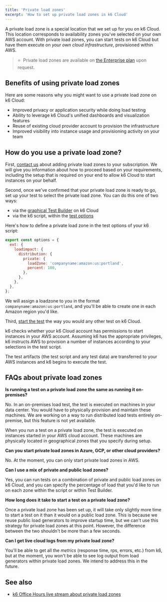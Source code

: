 ```yaml
---
title: 'Private load zones'
excerpt: 'How to set up private load zones in k6 Cloud'
---
```


A private load zone is a special location that we set up for you on k6 Cloud. This location corresponds to availability zones you've selected on your own AWS account. With private load zones, you can start tests on k6 Cloud but have them execute on _your own cloud infrastructure_, provisioned within AWS.

> ⭐️ &nbsp;Private load zones are available on [the Enterprise plan](https://k6.io/pricing/) upon request.

## Benefits of using private load zones

Here are some reasons why you might want to use a private load zone on k6 Cloud:
- Improved privacy or application security while doing load testing
- Ability to leverage k6 Cloud's unified dashboards and visualization features
- Reuse of existing cloud provider account to provision the infrastructure
- Improved visibility into instance usage and provisioning activity on your team

## How do you use a private load zone?

First, [contact us](mailto:support@k6.io) about adding private load zones to your subscription. We will give you information about how to proceed based on your requirements, including the setup that is required on your end to allow k6 Cloud to start instances on your behalf.

Second, once we've confirmed that your private load zone is ready to go, set up your test to select the private load zone. You can do this one of two ways:
- via the [graphical Test Builder](https://k6.io/docs/test-authoring/test-builder) on k6 Cloud
- via the k6 script, within the [test options](https://k6.io/docs/using-k6/options/)

Here's how to define a private load zone in the test options of your k6 script:

```javascript
export const options = {
  ext: {
    loadimpact: {
      distribution: {
        private: {
          loadZone: 'companyname:amazon:us:portland',
          percent: 100,
        },
      },
    },
  },
};
```

We will assign a loadzone to you in the format `companyname:amazon:us:portland`, and you'll be able to create one in each Amazon region you'd like.

Third, [start the test](https://k6.io/docs/cloud/creating-and-running-a-test/test-authoring/#running-a-cloud-test) the way you would any other test on k6 Cloud.

k6 checks whether your k6 Cloud account has permissions to start instances in your AWS account. Assuming k6 has the appropriate privileges, k6 instructs AWS to provision a number of instances according to your selections in the test script.

The test artifacts (the test script and any test data) are transferred to your AWS instances and k6 begins to execute the test.

## FAQs about private load zones

**Is running a test on a private load zone the same as running it on-premises?**

No. In an on-premises load test, the test is executed on machines in your data center. You would have to physically provision and maintain these machines. We are working on a way to run distributed load tests entirely on-premise, but this feature is not yet available.

When you run a test on a private load zone, the test is executed on instances started in your AWS cloud account. These machines are physically located in geographical zones that you specify during setup.

**Can you start private load zones in Azure, GCP, or other cloud providers?**

No. At the moment, you can only start private load zones in AWS.

**Can I use a mix of private and public load zones?**

Yes, you can run tests on a combination of private and public load zones on k6 Cloud, and you can specify the percentage of load that you'd like to run on each zone within the script or within Test Builder.

**How long does it take to start a test on a private load zone?**

Once a private load zone has been set up, it will take only slightly more time to start a test on it than it would on a public load zone. This is because we reuse public load generators to improve startup time, but we can't use this strategy for private load zones at this point. However, the difference between the two shouldn't be more than a few seconds.

**Can I get live cloud logs from my private load zone?**

You'll be able to get all the *metrics* (response time, rps, errors, etc.) from k6, but at the moment, you won't be able to see log output from load generators within private load zones. We intend to address this in the future.

## See also

- [k6 Office Hours live stream about private load zones](https://youtu.be/sqKc95zdXyI)